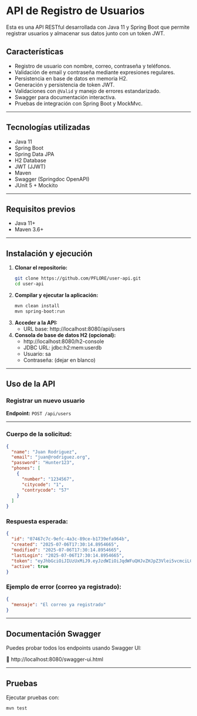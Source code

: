 # API de Registro de Usuarios

Esta es una API RESTful desarrollada con Java 11 y Spring Boot que permite registrar usuarios y almacenar sus datos junto con un token JWT.

## Características

- Registro de usuario con nombre, correo, contraseña y teléfonos.
- Validación de email y contraseña mediante expresiones regulares.
- Persistencia en base de datos en memoria H2.
- Generación y persistencia de token JWT.
- Validaciones con `@Valid` y manejo de errores estandarizado.
- Swagger para documentación interactiva.
- Pruebas de integración con Spring Boot y MockMvc.

---

## Tecnologías utilizadas

- Java 11
- Spring Boot
- Spring Data JPA
- H2 Database
- JWT (JJWT)
- Maven
- Swagger (Springdoc OpenAPI)
- JUnit 5 + Mockito

---

## Requisitos previos

- Java 11+
- Maven 3.6+

---

## Instalación y ejecución

1. **Clonar el repositorio:**
   ```bash
   git clone https://github.com/PFLORE/user-api.git
   cd user-api
2. **Compilar y ejecutar la aplicación:**
    ```bash
    mvn clean install
    mvn spring-boot:run
3. **Acceder a la API:**
   - URL base: http://localhost:8080/api/users
4. **Consola de base de datos H2 (opcional):**
   - http://localhost:8080/h2-console
   - JDBC URL: jdbc:h2:mem:userdb
   - Usuario: sa
   - Contraseña: (dejar en blanco)

---

## Uso de la API
### Registrar un nuevo usuario

**Endpoint:** `POST /api/users`

---

### Cuerpo de la solicitud:

```json
{
  "name": "Juan Rodriguez",
  "email": "juan@rodriguez.org",
  "password": "Hunter123",
  "phones": [
    {
      "number": "1234567",
      "citycode": "1",
      "contrycode": "57"
    }
  ]
}
```
### Respuesta esperada:
```json
{
  "id": "07467c7c-9efc-4a3c-89ce-b1739efa964b",
  "created": "2025-07-06T17:30:14.8954665",
  "modified": "2025-07-06T17:30:14.8954665",
  "lastLogin": "2025-07-06T17:30:14.8954665",
  "token": "eyJhbGciOiJIUzUxMiJ9.eyJzdWIiOiJqdWFuQHJvZHJpZ3Vlei5vcmciLCJpYXQiOjE3NTE4NDEwMTQsImV4cCI6MTc1MTkyNzQxNH0.H-NkHzP18qAG28_jIZfG_-iEqVyVgGBirOkOcFQiDjP1JlpPkxpHenkLYO9ITBxhl8Y_YrqH3TaH2uFWE-qYtQ",
  "active": true
}
```
### Ejemplo de error (correo ya registrado):
```json
{
  "mensaje": "El correo ya registrado"
}
```

---

## Documentación Swagger
Puedes probar todos los endpoints usando Swagger UI:

📄 http://localhost:8080/swagger-ui.html

---

## Pruebas
Ejecutar pruebas con:
```bash
mvn test